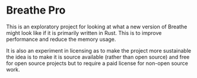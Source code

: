 
# Breathe Pro

This is an exploratory project for looking at what a new version of Breathe might look like if it is primarily written
in Rust. This is to improve performance and reduce the memory usage.

It is also an experiment in licensing as to make the project more sustainable the idea is to make it is source 
available (rather than open source) and free for open source projects but to require a paid license for non-open source
 work.

